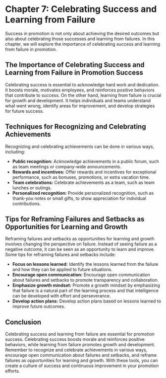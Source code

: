 Chapter 7: Celebrating Success and Learning from Failure
========================================================

Success in promotion is not only about achieving the desired outcomes but also about celebrating those successes and learning from failures. In this chapter, we will explore the importance of celebrating success and learning from failure in promotion.

The Importance of Celebrating Success and Learning from Failure in Promotion Success
------------------------------------------------------------------------------------

Celebrating success is essential to acknowledge hard work and dedication. It boosts morale, motivates employees, and reinforces positive behaviors that contribute to success. On the other hand, learning from failure is crucial for growth and development. It helps individuals and teams understand what went wrong, identify areas for improvement, and develop strategies for future success.

Techniques for Recognizing and Celebrating Achievements
-------------------------------------------------------

Recognizing and celebrating achievements can be done in various ways, including:

* **Public recognition:** Acknowledge achievements in a public forum, such as team meetings or company-wide announcements.
* **Rewards and incentives:** Offer rewards and incentives for exceptional performance, such as bonuses, promotions, or extra vacation time.
* **Team celebrations:** Celebrate achievements as a team, such as team lunches or outings.
* **Personalized recognition:** Provide personalized recognition, such as thank-you notes or small gifts, to show appreciation for individual contributions.

Tips for Reframing Failures and Setbacks as Opportunities for Learning and Growth
---------------------------------------------------------------------------------

Reframing failures and setbacks as opportunities for learning and growth involves changing the perspective on failure. Instead of seeing failure as a negative outcome, it can be seen as an opportunity to learn and improve. Some tips for reframing failures and setbacks include:

* **Focus on lessons learned:** Identify the lessons learned from the failure and how they can be applied to future situations.
* **Encourage open communication:** Encourage open communication about failures and setbacks to promote transparency and collaboration.
* **Emphasize growth mindset:** Promote a growth mindset by emphasizing that failure is a natural part of the learning process and that intelligence can be developed with effort and perseverance.
* **Develop action plans:** Develop action plans based on lessons learned to improve future outcomes.

Conclusion
----------

Celebrating success and learning from failure are essential for promotion success. Celebrating success boosts morale and reinforces positive behaviors, while learning from failure promotes growth and development. Remember to recognize and celebrate achievements in various ways, encourage open communication about failures and setbacks, and reframe failures as opportunities for learning and growth. With these tools, you can create a culture of success and continuous improvement in your promotion efforts.
